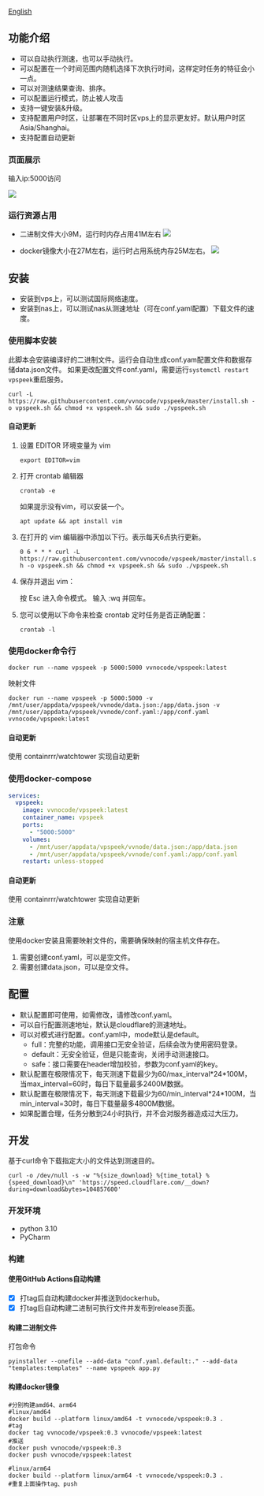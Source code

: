 [English](README.en.md)

## 功能介绍

- 可以自动执行测速，也可以手动执行。
- 可以配置在一个时间范围内随机选择下次执行时间，这样定时任务的特征会小一点。
- 可以对测速结果查询、排序。
- 可以配置运行模式，防止被人攻击
- 支持一键安装&升级。
- 支持配置用户时区，让部署在不同时区vps上的显示更友好。默认用户时区Asia/Shanghai。
- 支持配置自动更新

### 页面展示

输入ip:5000访问

![](https://s1.locimg.com/2024/09/18/bdb8e17c0bcd7.png)

### 运行资源占用

- 二进制文件大小9M，运行时内存占用41M左右
  ![](https://s1.locimg.com/2024/09/18/ab84785aeb29f.png)

- docker镜像大小在27M左右，运行时占用系统内存25M左右。
  ![](https://s1.locimg.com/2024/09/16/b050a4d1e0127.png)

## 安装

- 安装到vps上，可以测试国际网络速度。
- 安装到nas上，可以测试nas从测速地址（可在conf.yaml配置）下载文件的速度。

### 使用脚本安装

此脚本会安装编译好的二进制文件。运行会自动生成conf.yam配置文件和数据存储data.json文件。
如果更改配置文件conf.yaml，需要运行`systemctl restart vpspeek`重启服务。

```shell
curl -L https://raw.githubusercontent.com/vvnocode/vpspeek/master/install.sh -o vpspeek.sh && chmod +x vpspeek.sh && sudo ./vpspeek.sh
```

#### 自动更新

1. 设置 EDITOR 环境变量为 vim

   `export EDITOR=vim`
  
2. 打开 crontab 编辑器

   `crontab -e`
  
   如果提示没有vim，可以安装一个。
  
   `apt update && apt install vim`

3. 在打开的 vim 编辑器中添加以下行。表示每天6点执行更新。

   `0 6 * * * curl -L https://raw.githubusercontent.com/vvnocode/vpspeek/master/install.sh -o vpspeek.sh && chmod +x vpspeek.sh && sudo ./vpspeek.sh`

4. 保存并退出 vim：

   按 Esc 进入命令模式。 输入 :wq 并回车。

5. 您可以使用以下命令来检查 crontab 定时任务是否正确配置：

   `crontab -l`

### 使用docker命令行

```shell
docker run --name vpspeek -p 5000:5000 vvnocode/vpspeek:latest
```

映射文件

```shell
docker run --name vpspeek -p 5000:5000 -v /mnt/user/appdata/vpspeek/vvnode/data.json:/app/data.json -v /mnt/user/appdata/vpspeek/vvnode/conf.yaml:/app/conf.yaml vvnocode/vpspeek:latest
```

#### 自动更新

使用 containrrr/watchtower 实现自动更新

### 使用docker-compose

```yaml
services:
  vpspeek:
    image: vvnocode/vpspeek:latest
    container_name: vpspeek
    ports:
      - "5000:5000"
    volumes:
      - /mnt/user/appdata/vpspeek/vvnode/data.json:/app/data.json
      - /mnt/user/appdata/vpspeek/vvnode/conf.yaml:/app/conf.yaml
    restart: unless-stopped
```

#### 自动更新

使用 containrrr/watchtower 实现自动更新

### 注意

使用docker安装且需要映射文件的，需要确保映射的宿主机文件存在。

1. 需要创建conf.yaml，可以是空文件。
2. 需要创建data.json，可以是空文件。

## 配置

- 默认配置即可使用，如需修改，请修改conf.yaml。
- 可以自行配置测速地址，默认是cloudflare的测速地址。
- 可以对模式进行配置。conf.yaml中，mode默认是default。
    - full：完整的功能，调用接口无安全验证，后续会改为使用密码登录。
    - default：无安全验证，但是只能查询，关闭手动测速接口。
    - safe：接口需要在header增加校验，参数为conf.yaml的key。
- 默认配置在极限情况下，每天测速下载最少为60/max_interval\*24\*100M，当max_interval=60时，每日下载量最多2400M数据。
- 默认配置在极限情况下，每天测速下载最少为60/min_interval\*24\*100M，当min_interval=30时，每日下载量最多4800M数据。
- 如果配置合理，任务分散到24小时执行，并不会对服务器造成过大压力。

## 开发

基于curl命令下载指定大小的文件达到测速目的。

```shell
curl -o /dev/null -s -w "%{size_download} %{time_total} %{speed_download}\n" 'https://speed.cloudflare.com/__down?during=download&bytes=104857600'
```

### 开发环境

- python 3.10
- PyCharm

### 构建

#### 使用GitHub Actions自动构建

- [x] 打tag后自动构建docker并推送到dockerhub。
- [x] 打tag后自动构建二进制可执行文件并发布到release页面。

#### 构建二进制文件

打包命令

```shell
pyinstaller --onefile --add-data "conf.yaml.default:." --add-data "templates:templates" --name vpspeek app.py 
```

#### 构建docker镜像

```shell
#分别构建amd64、arm64
#linux/amd64
docker build --platform linux/amd64 -t vvnocode/vpspeek:0.3 .
#tag
docker tag vvnocode/vpspeek:0.3 vvnocode/vpspeek:latest
#推送
docker push vvnocode/vpspeek:0.3
docker push vvnocode/vpspeek:latest

#linux/arm64
docker build --platform linux/arm64 -t vvnocode/vpspeek:0.3 .
#重复上面操作tag、push
```